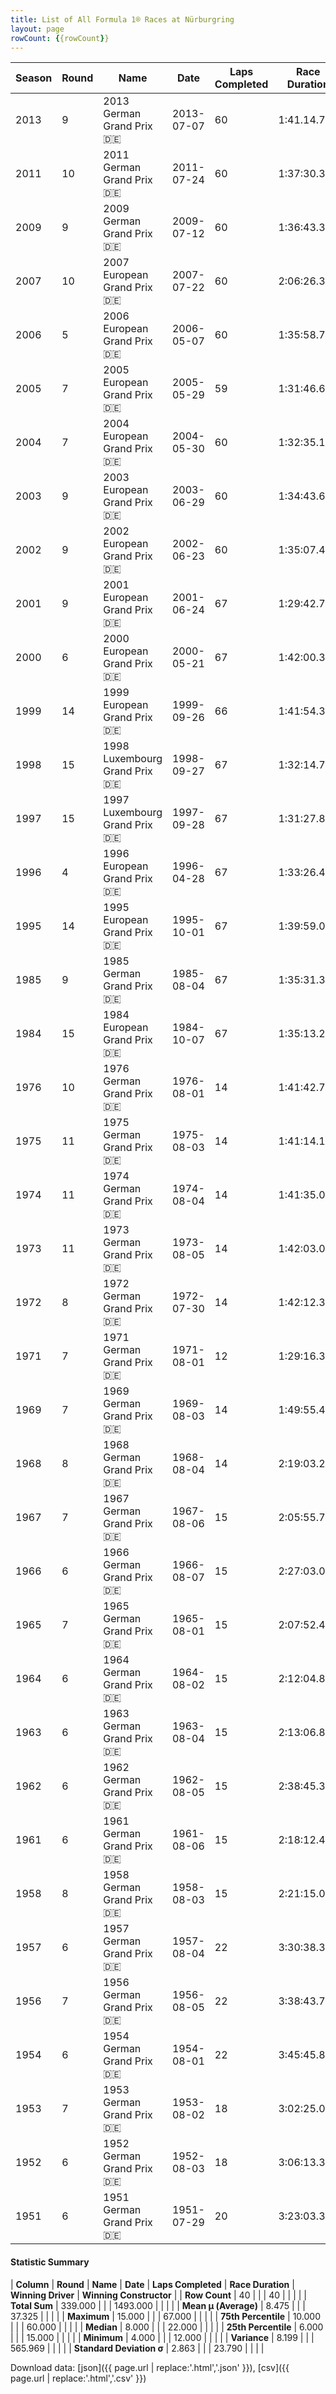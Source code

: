 ```yaml
---
title: List of All Formula 1® Races at Nürburgring
layout: page
rowCount: {{rowCount}}
---
```


| Season | Round | Name | Date | Laps Completed | Race Duration | Winning Driver | Winning Constructor |
|--|--|--|--|--|--|--|--|
| 2013 | 9 | 2013 German Grand Prix 🇩🇪 | 2013-07-07 | 60 | 1:41.14.711 | Sebastian Vettel 🇩🇪 | Red Bull 🇦🇹 |
| 2011 | 10 | 2011 German Grand Prix 🇩🇪 | 2011-07-24 | 60 | 1:37:30.344 | Lewis Hamilton 🇬🇧 | McLaren 🇬🇧 |
| 2009 | 9 | 2009 German Grand Prix 🇩🇪 | 2009-07-12 | 60 | 1:36:43.310 | Mark Webber 🇦🇺 | Red Bull 🇦🇹 |
| 2007 | 10 | 2007 European Grand Prix 🇩🇪 | 2007-07-22 | 60 | 2:06:26.358 | Fernando Alonso 🇪🇸 | McLaren 🇬🇧 |
| 2006 | 5 | 2006 European Grand Prix 🇩🇪 | 2006-05-07 | 60 | 1:35:58.765 | Michael Schumacher 🇩🇪 | Ferrari 🇮🇹 |
| 2005 | 7 | 2005 European Grand Prix 🇩🇪 | 2005-05-29 | 59 | 1:31:46.648 | Fernando Alonso 🇪🇸 | Renault 🇫🇷 |
| 2004 | 7 | 2004 European Grand Prix 🇩🇪 | 2004-05-30 | 60 | 1:32:35.101 | Michael Schumacher 🇩🇪 | Ferrari 🇮🇹 |
| 2003 | 9 | 2003 European Grand Prix 🇩🇪 | 2003-06-29 | 60 | 1:34:43.622 | Ralf Schumacher 🇩🇪 | Williams 🇬🇧 |
| 2002 | 9 | 2002 European Grand Prix 🇩🇪 | 2002-06-23 | 60 | 1:35:07.426 | Rubens Barrichello 🇧🇷 | Ferrari 🇮🇹 |
| 2001 | 9 | 2001 European Grand Prix 🇩🇪 | 2001-06-24 | 67 | 1:29:42.724 | Michael Schumacher 🇩🇪 | Ferrari 🇮🇹 |
| 2000 | 6 | 2000 European Grand Prix 🇩🇪 | 2000-05-21 | 67 | 1:42:00.307 | Michael Schumacher 🇩🇪 | Ferrari 🇮🇹 |
| 1999 | 14 | 1999 European Grand Prix 🇩🇪 | 1999-09-26 | 66 | 1:41:54.314 | Johnny Herbert 🇬🇧 | Stewart 🇬🇧 |
| 1998 | 15 | 1998 Luxembourg Grand Prix 🇩🇪 | 1998-09-27 | 67 | 1:32:14.789 | Mika Häkkinen 🇫🇮 | McLaren 🇬🇧 |
| 1997 | 15 | 1997 Luxembourg Grand Prix 🇩🇪 | 1997-09-28 | 67 | 1:31:27.843 | Jacques Villeneuve 🇨🇦 | Williams 🇬🇧 |
| 1996 | 4 | 1996 European Grand Prix 🇩🇪 | 1996-04-28 | 67 | 1:33:26.473 | Jacques Villeneuve 🇨🇦 | Williams 🇬🇧 |
| 1995 | 14 | 1995 European Grand Prix 🇩🇪 | 1995-10-01 | 67 | 1:39:59.044 | Michael Schumacher 🇩🇪 | Benetton 🇮🇹 |
| 1985 | 9 | 1985 German Grand Prix 🇩🇪 | 1985-08-04 | 67 | 1:35:31.337 | Michele Alboreto 🇮🇹 | Ferrari 🇮🇹 |
| 1984 | 15 | 1984 European Grand Prix 🇩🇪 | 1984-10-07 | 67 | 1:35:13.284 | Alain Prost 🇫🇷 | McLaren 🇬🇧 |
| 1976 | 10 | 1976 German Grand Prix 🇩🇪 | 1976-08-01 | 14 | 1:41:42.7 | James Hunt 🇬🇧 | McLaren 🇬🇧 |
| 1975 | 11 | 1975 German Grand Prix 🇩🇪 | 1975-08-03 | 14 | 1:41:14.1 | Carlos Reutemann 🇦🇷 | Brabham 🇬🇧 |
| 1974 | 11 | 1974 German Grand Prix 🇩🇪 | 1974-08-04 | 14 | 1:41:35.0 | Clay Regazzoni 🇨🇭 | Ferrari 🇮🇹 |
| 1973 | 11 | 1973 German Grand Prix 🇩🇪 | 1973-08-05 | 14 | 1:42:03.0 | Jackie Stewart 🇬🇧 | Tyrrell 🇬🇧 |
| 1972 | 8 | 1972 German Grand Prix 🇩🇪 | 1972-07-30 | 14 | 1:42:12.3 | Jacky Ickx 🇧🇪 | Ferrari 🇮🇹 |
| 1971 | 7 | 1971 German Grand Prix 🇩🇪 | 1971-08-01 | 12 | 1:29:16.3 | Jackie Stewart 🇬🇧 | Tyrrell 🇬🇧 |
| 1969 | 7 | 1969 German Grand Prix 🇩🇪 | 1969-08-03 | 14 | 1:49:55.4 | Jacky Ickx 🇧🇪 | Brabham-Ford 🇬🇧 |
| 1968 | 8 | 1968 German Grand Prix 🇩🇪 | 1968-08-04 | 14 | 2:19:03.2 | Jackie Stewart 🇬🇧 | Matra-Ford 🇫🇷 |
| 1967 | 7 | 1967 German Grand Prix 🇩🇪 | 1967-08-06 | 15 | 2:05:55.7 | Denny Hulme 🇳🇿 | Brabham-Repco 🇬🇧 |
| 1966 | 6 | 1966 German Grand Prix 🇩🇪 | 1966-08-07 | 15 | 2:27:03.0 | Jack Brabham 🇦🇺 | Brabham-Repco 🇬🇧 |
| 1965 | 7 | 1965 German Grand Prix 🇩🇪 | 1965-08-01 | 15 | 2:07:52.4 | Jim Clark 🇬🇧 | Lotus-Climax 🇬🇧 |
| 1964 | 6 | 1964 German Grand Prix 🇩🇪 | 1964-08-02 | 15 | 2:12:04.8 | John Surtees 🇬🇧 | Ferrari 🇮🇹 |
| 1963 | 6 | 1963 German Grand Prix 🇩🇪 | 1963-08-04 | 15 | 2:13:06.8 | John Surtees 🇬🇧 | Ferrari 🇮🇹 |
| 1962 | 6 | 1962 German Grand Prix 🇩🇪 | 1962-08-05 | 15 | 2:38:45.3 | Graham Hill 🇬🇧 | BRM 🇬🇧 |
| 1961 | 6 | 1961 German Grand Prix 🇩🇪 | 1961-08-06 | 15 | 2:18:12.4 | Stirling Moss 🇬🇧 | Lotus-Climax 🇬🇧 |
| 1958 | 8 | 1958 German Grand Prix 🇩🇪 | 1958-08-03 | 15 | 2:21:15.0 | Tony Brooks 🇬🇧 | Vanwall 🇬🇧 |
| 1957 | 6 | 1957 German Grand Prix 🇩🇪 | 1957-08-04 | 22 | 3:30:38.3 | Juan Fangio 🇦🇷 | Maserati 🇮🇹 |
| 1956 | 7 | 1956 German Grand Prix 🇩🇪 | 1956-08-05 | 22 | 3:38:43.7 | Juan Fangio 🇦🇷 | Ferrari 🇮🇹 |
| 1954 | 6 | 1954 German Grand Prix 🇩🇪 | 1954-08-01 | 22 | 3:45:45.8 | Juan Fangio 🇦🇷 | Mercedes 🇩🇪 |
| 1953 | 7 | 1953 German Grand Prix 🇩🇪 | 1953-08-02 | 18 | 3:02:25.0 | Nino Farina 🇮🇹 | Ferrari 🇮🇹 |
| 1952 | 6 | 1952 German Grand Prix 🇩🇪 | 1952-08-03 | 18 | 3:06:13.3 | Alberto Ascari 🇮🇹 | Ferrari 🇮🇹 |
| 1951 | 6 | 1951 German Grand Prix 🇩🇪 | 1951-07-29 | 20 | 3:23:03.3 | Alberto Ascari 🇮🇹 | Ferrari 🇮🇹 |

#### Statistic Summary

| **Column** | **Round** | **Name** | **Date** | **Laps Completed** | **Race Duration** | **Winning Driver** | **Winning Constructor** |
| **Row Count** | 40 |  |  | 40 |  |  |  |
| **Total Sum** | 339.000 |  |  | 1493.000 |  |  |  |
| **Mean μ (Average)** | 8.475 |  |  | 37.325 |  |  |  |
| **Maximum** | 15.000 |  |  | 67.000 |  |  |  |
| **75th Percentile** | 10.000 |  |  | 60.000 |  |  |  |
| **Median** | 8.000 |  |  | 22.000 |  |  |  |
| **25th Percentile** | 6.000 |  |  | 15.000 |  |  |  |
| **Minimum** | 4.000 |  |  | 12.000 |  |  |  |
| **Variance** | 8.199 |  |  | 565.969 |  |  |  |
| **Standard Deviation σ** | 2.863 |  |  | 23.790 |  |  |  |

Download data: [json]({{ page.url | replace:'.html','.json' }}), [csv]({{ page.url | replace:'.html','.csv' }})
